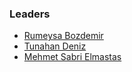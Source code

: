 ### Leaders
* [Rumeysa Bozdemir](mailto:rumeysa.bozdemir@owasp.org)	
* [Tunahan Deniz](mailto:tunahan.deniz@owasp.org)
* [Mehmet Sabri Elmastas](mailto:mehmetsabri.elmastas@owasp.org)
